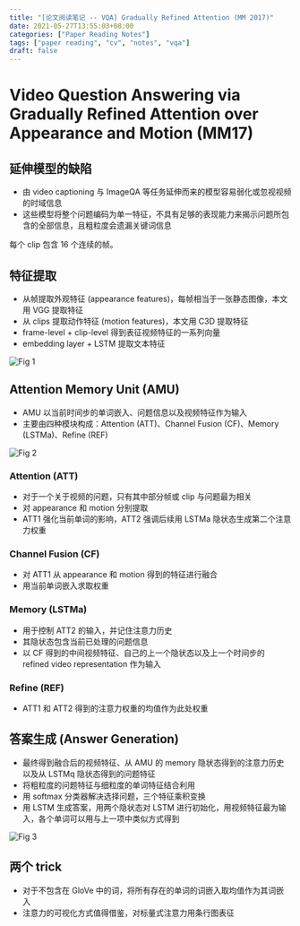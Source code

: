 ```yaml
---
title: "[论文阅读笔记 -- VQA] Gradually Refined Attention (MM 2017)"
date: 2021-05-27T13:55:03+08:00
categories: ["Paper Reading Notes"]
tags: ["paper reading", "cv", "notes", "vqa"]
draft: false
---
```


# Video Question Answering via Gradually Refined Attention over Appearance and Motion (MM17)

## 延伸模型的缺陷
+ 由 video captioning 与 ImageQA 等任务延伸而来的模型容易弱化或忽视视频的时域信息
+ 这些模型将整个问题编码为单一特征，不具有足够的表现能力来揭示问题所包含的全部信息，且粗粒度会遗漏关键词信息

每个 clip 包含 16 个连续的帧。  

## 特征提取
+ 从帧提取外观特征 (appearance features)，每帧相当于一张静态图像，本文用 VGG 提取特征
+ 从 clips 提取动作特征 (motion features)，本文用 C3D 提取特征
+ frame-level + clip-level 得到表征视频特征的一系列向量
+ embedding layer + LSTM 提取文本特征

![Fig 1](/images/2021/PRN2/1.png)

## Attention Memory Unit (AMU)
+ AMU 以当前时间步的单词嵌入、问题信息以及视频特征作为输入
+ 主要由四种模块构成：Attention (ATT)、Channel Fusion (CF)、Memory (LSTMa)、Refine (REF)

![Fig 2](/images/2021/PRN2/2.png)

### Attention (ATT)
+ 对于一个关于视频的问题，只有其中部分帧或 clip 与问题最为相关
+ 对 appearance 和 motion 分别提取
+ ATT1 强化当前单词的影响，ATT2 强调后续用 LSTMa 隐状态生成第二个注意力权重

### Channel Fusion (CF)
+ 对 ATT1 从 appearance 和 motion 得到的特征进行融合
+ 用当前单词嵌入求取权重

### Memory (LSTMa)
+ 用于控制 ATT2 的输入，并记住注意力历史
+ 其隐状态包含当前已处理的问题信息
+ 以 CF 得到的中间视频特征、自己的上一个隐状态以及上一个时间步的 refined video representation 作为输入

### Refine (REF)
+ ATT1 和 ATT2 得到的注意力权重的均值作为此处权重

## 答案生成 (Answer Generation)
+ 最终得到融合后的视频特征、从 AMU 的 memory 隐状态得到的注意力历史以及从 LSTMq 隐状态得到的问题特征
+ 将粗粒度的问题特征与细粒度的单词特征结合利用
+ 用 softmax 分类器解决选择问题，三个特征乘积变换
+ 用 LSTM 生成答案，用两个隐状态对 LSTM 进行初始化，用视频特征最为输入，各个单词可以用与上一项中类似方式得到

![Fig 3](/images/2021/PRN2/3.png)

## 两个 trick
+ 对于不包含在 GloVe 中的词，将所有存在的单词的词嵌入取均值作为其词嵌入
+ 注意力的可视化方式值得借鉴，对标量式注意力用条行图表征
